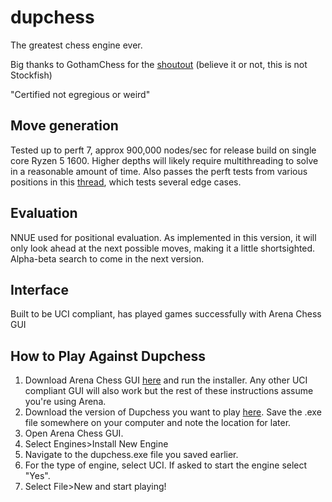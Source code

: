 # dupchess

The greatest chess engine ever.

Big thanks to GothamChess for the [shoutout](https://youtu.be/dITABWFb3qQ?t=10) (believe it or not, this is not Stockfish)

"Certified not egregious or weird"

## Move generation
Tested up to perft 7, approx 900,000 nodes/sec for release build on single core Ryzen 5 1600.  Higher depths will likely require multithreading to solve in a reasonable amount of time.
Also passes the perft tests from various positions in this [thread](http://www.talkchess.com/forum3/viewtopic.php?t=47318), which tests several edge cases.

## Evaluation
NNUE used for positional evaluation.  As implemented in this version, it will only look ahead at the next possible moves, making it a little shortsighted.  Alpha-beta search to come in the next version.

## Interface
Built to be UCI compliant, has played games successfully with Arena Chess GUI

## How to Play Against Dupchess
1. Download Arena Chess GUI [here](http://www.playwitharena.de/) and run the installer.  Any other UCI compliant GUI will also work but the rest of these instructions assume you're using Arena.
2. Download the version of Dupchess you want to play [here](https://github.com/samgd1031/dupchess/releases).  Save the .exe file somewhere on your computer and note the location for later.
3. Open Arena Chess GUI.
4. Select Engines>Install New Engine
5. Navigate to the dupchess.exe file you saved earlier.
6. For the type of engine, select UCI.  If asked to start the engine select "Yes".
7. Select File>New and start playing!